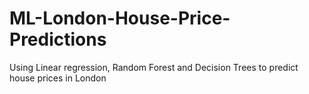 # ML-London-House-Price-Predictions
Using Linear regression, Random Forest and Decision Trees to predict house prices in London
